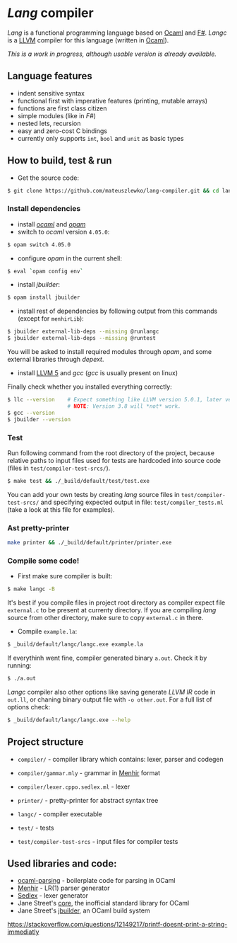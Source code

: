 # *Lang* compiler

*Lang* is a functional programming language based on [Ocaml](https://ocaml.org/) and [F#](http://fsharp.org/). *Langc* is a [LLVM](https://llvm.org/) compiler for this language (written in [Ocaml](https://ocaml.org/)).

*This is a work in progress, although usable version is already available.*

## Language features

- indent sensitive syntax
- functional first with imperative features (printing, mutable arrays)
- functions are first class citizen
- simple modules (like in *F#*)
- nested lets, recursion 
- easy and zero-cost C bindings
- currently only supports `int`, `bool` and `unit` as basic types

## How to build, test & run
- Get the source code: 
```bash
$ git clone https://github.com/mateuszlewko/lang-compiler.git && cd lang-compiler
```
### Install dependencies
- install [*ocaml*](https://ocaml.org/docs/install.html) and [*opam*](https://opam.ocaml.org/doc/Install.html)
- switch to *ocaml* version `4.05.0`:
```bash
$ opam switch 4.05.0
```
- configure *opam* in the current shell: 
```bash
$ eval `opam config env`
```
- install *jbuilder*: 
```bash
$ opam install jbuilder
```
- install rest of dependencies by following output from this commands (except for `menhirLib`): 
```bash
$ jbuilder external-lib-deps --missing @runlangc
$ jbuilder external-lib-deps --missing @runtest
```
  You will be asked to install required modules through *opam*, and some external libraries through *depext*.
- install [LLVM 5](https://llvm.org/) and *gcc* (*gcc* is usually present on linux)
  
 Finally check whether you installed everything correctly:
```bash
$ llc --version    # Expect something like LLVM version 5.0.1, later versions should also be fine. 
                   # NOTE: Version 3.8 will *not* work.
$ gcc --version
$ jbuilder --version
```

### Test
Run following command from the root directory of the project, because relative paths to input files used for tests are hardcoded into source code (files in `test/compiler-test-srcs/`).
```bash
$ make test && ./_build/default/test/test.exe
```
  You can add your own tests by creating *lang* source files in `test/compiler-test-srcs/` and specifying expected output in file: `test/compiler_tests.ml` (take a look at this file for examples).

### Ast pretty-printer
```bash
make printer && ./_build/default/printer/printer.exe
```

### Compile some code!
- First make sure compiler is built:
```bash
$ make langc -B
```
  It's best if you compile files in project root directory as compiler expect file `external.c` to be present at currenty directory. If you are compiling *lang* source from other directory, make sure to copy `external.c` in there.
- Compile `example.la`:
```bash
$ _build/default/langc/langc.exe example.la
```
  If everythinh went fine, compiler generated binary `a.out`. Check it by running:
 ```bash
 $ ./a.out
 ```
  *Langc* compiler also other options like saving generate *LLVM IR* code in `out.ll`, or chaning binary output file with `-o other.out`. For a full list of options check:
```bash
$ _build/default/langc/langc.exe --help
```

## Project structure
- `compiler/` - compiler library which contains: lexer, parser and codegen 
- `compiler/gammar.mly` - grammar in [Menhir](http://gallium.inria.fr/~fpottier/menhir/) format
- `compiler/lexer.cppo.sedlex.ml` - lexer 

- `printer/` - pretty-printer for abstract syntax tree
- `langc/` - compiler executable

- `test/` - tests
- `test/compiler-test-srcs` - input files for compiler tests

## Used libraries and code:

- [ocaml-parsing](https://github.com/smolkaj/ocaml-parsing) - boilerplate code for parsing in OCaml
- [Menhir](http://gallium.inria.fr/~fpottier/menhir/) - LR(1) parser generator
- [Sedlex](https://github.com/alainfrisch/sedlex) - lexer generator
- Jane Street's [core](https://ocaml.janestreet.com/ocaml-core/latest/doc/), the inofficial standard library for OCaml
- Jane Street's [jbuilder](https://github.com/janestreet/jbuilder), an OCaml build system


<https://stackoverflow.com/questions/12149217/printf-doesnt-print-a-string-immediatly>

